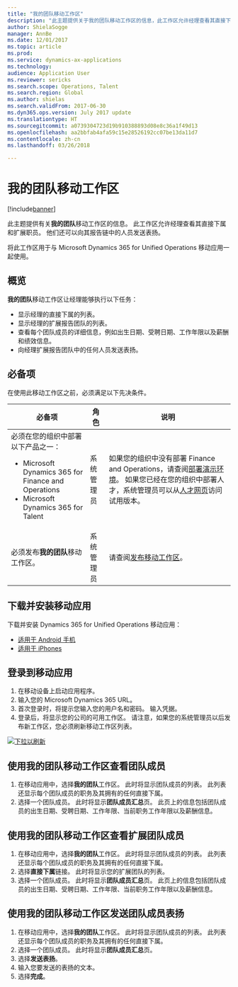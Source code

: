```yaml
---
title: "我的团队移动工作区"
description: "此主题提供关于我的团队移动工作区的信息，此工作区允许经理查看其直接下属和扩展职员。 用户还可以向其报告链中的人员发送表扬。"
author: ShielaSogge
manager: AnnBe
ms.date: 12/01/2017
ms.topic: article
ms.prod: 
ms.service: dynamics-ax-applications
ms.technology: 
audience: Application User
ms.reviewer: sericks
ms.search.scope: Operations, Talent
ms.search.region: Global
ms.author: shielas
ms.search.validFrom: 2017-06-30
ms.dyn365.ops.version: July 2017 update
ms.translationtype: HT
ms.sourcegitcommit: a0739304723d19b910388893d08e8c36a1f49d13
ms.openlocfilehash: aa2bbfab4afa59c15e28526192cc07be13da11d7
ms.contentlocale: zh-cn
ms.lasthandoff: 03/26/2018

---
```


# <a name="my-team-mobile-workspace"></a>我的团队移动工作区

[!include[banner](../includes/banner.md)]

此主题提供有关**我的团队**移动工作区的信息。 此工作区允许经理查看其直接下属和扩展职员。 他们还可以向其报告链中的人员发送表扬。

将此工作区用于与 Microsoft Dynamics 365 for Unified Operations 移动应用一起使用。

## <a name="overview"></a>概览 
**我的团队**移动工作区让经理能够执行以下任务：

- 显示经理的直接下属的列表。
- 显示经理的扩展报告团队的列表。
- 查看每个团队成员的详细信息，例如出生日期、受聘日期、工作年限以及薪酬和绩效信息。
- 向经理扩展报告团队中的任何人员发送表扬。

## <a name="prerequisites"></a>必备项
在使用此移动工作区之前，必须满足以下先决条件。

<table>
<thead>
<tr class="header">
<th>必备项</th>
<th>角色</th>
<th>说明</th>
</tr>
</thead>
<tbody>
<tr class="odd">
<td>必须在您的组织中部署以下产品之一：
<ul><li>Microsoft Dynamics 365 for Finance and Operations</li>
<li>Microsoft Dynamics 365 for Talent</li>
</ul>
</td>
<td>系统管理员</td>
<td>如果您的组织中没有部署 Finance and Operations，请查阅<a href="../deployment/deploy-demo-environment.md">部署演示环境</a>。 如果您已经在您的组织中部署人才，系统管理员可以从<a href="https://www.microsoft.com/en-us/dynamics365/talent">人才网页</a>访问试用版本。
</td>
</tr>
<tr class="even">
<td>必须发布<strong>我的团队</strong>移动工作区。</td>
<td>系统管理员</td>
<td>请查阅<a href="publish-mobile-workspace.md">发布移动工作区</a>。</td>
</tr>
</tbody>
</table>

## <a name="download-and-install-the-mobile-app"></a>下载并安装移动应用

下载并安装 Dynamics 365 for Unified Operations 移动应用：

-   [适用于 Android 手机](https://go.microsoft.com/fwlink/?linkid=850662)
-   [适用于 iPhones](https://go.microsoft.com/fwlink/?linkid=850663)

## <a name="sign-in-to-the-mobile-app"></a>登录到移动应用
1.  在移动设备上启动应用程序。
2.  输入您的 Microsoft Dynamics 365 URL。
3.  首次登录时，将提示您输入您的用户名和密码。 输入凭据。
4.  登录后，将显示您的公司的可用工作区。 请注意，如果您的系统管理员以后发布新工作区，您必须刷新移动工作区列表。

[![下拉以刷新](./media/pull-to-refresh-list-of-workspaces-183x300.png)](./media/pull-to-refresh-list-of-workspaces.png)

## <a name="view-team-members-by-using-the-my-team-mobile-workspace"></a>使用我的团队移动工作区查看团队成员
1.  在移动应用中，选择**我的团队**工作区。 此时将显示团队成员的列表。 此列表还显示每个团队成员的职务及其拥有的任何直接下属。
2.  选择一个团队成员。 此时将显示**团队成员汇总**页。 此页上的信息包括团队成员的出生日期、受聘日期、工作年限、当前职务工作年限以及薪酬信息。

## <a name="view-extended-team-members-by-using-the-my-team-mobile-workspace"></a>使用我的团队移动工作区查看扩展团队成员
1.  在移动应用中，选择**我的团队**工作区。 此时将显示团队成员的列表。 此列表还显示每个团队成员的职务及其拥有的任何直接下属。
1.  选择**直接下属**链接。 此时将显示您的扩展团队的列表。
1.  选择一个团队成员。 此时将显示**团队成员汇总**页。 此页上的信息包括团队成员的出生日期、受聘日期、工作年限、当前职务工作年限以及薪酬信息。

## <a name="send-praise-about-team-members-by-using-the-my-team-mobile-workspace"></a>使用我的团队移动工作区发送团队成员表扬
1.  在移动应用中，选择**我的团队**工作区。 此时将显示团队成员的列表。 此列表还显示每个团队成员的职务及其拥有的任何直接下属。
1.  选择一个团队成员。 此时将显示**团队成员汇总**页。
1.  选择**发送表扬**。 
1. 输入您要发送的表扬的文本。 
1. 选择**完成**。


